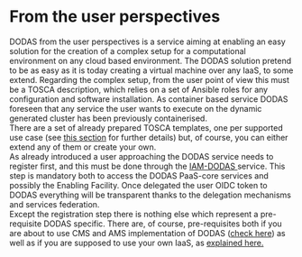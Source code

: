 # From the user perspectives

DODAS from the user perspectives is a service aiming at enabling an easy solution for the creation of a complex setup for a computational environment on any cloud based environment. The DODAS solution pretend to be as easy as it is today creating a virtual machine over any IaaS, to some extend. Regarding the complex setup, from the user point of view this must be a TOSCA description, which relies on a set of Ansible roles for any configuration and software installation. As container based service DODAS foreseen that any service the user wants to execute on the dynamic generated cluster has been previously containerised.   
There are a set of already prepared TOSCA templates, one per supported use case \(see [this section](https://dodas.gitbook.io/dynamic-on-demand-analysis-service/~/edit/drafts/-LEDKwAyU8rRIV1lDMsb/getting-started) for further details\) but, of course, you can either extend any of them or create your own.    
As already introduced a user approaching the DODAS service needs to register first, and this must be done through the [IAM-DODAS ](https://dodas-iam.cloud.cnaf.infn.it/login)service. This step is mandatory both to access the DODAS PaaS-core services and possibly the Enabling Facility. Once delegated the user OIDC token to DODAS everything will be transparent thanks to the delegation mechanisms and services federation.   
Except the registration step there is nothing else which represent a pre-requisite DODAS specific. There are, of course, pre-requisites both if you are about to use CMS and AMS implementation of DODAS \([check here](https://dodas.gitbook.io/dynamic-on-demand-analysis-service/~/edit/drafts/-LEDKwAyU8rRIV1lDMsb/getting-started)\) as well as if you are supposed to use your own IaaS, as [explained here. ](https://dodas.gitbook.io/dynamic-on-demand-analysis-service/~/edit/drafts/-LEDKwAyU8rRIV1lDMsb/using-dodas-with-external-providers)





